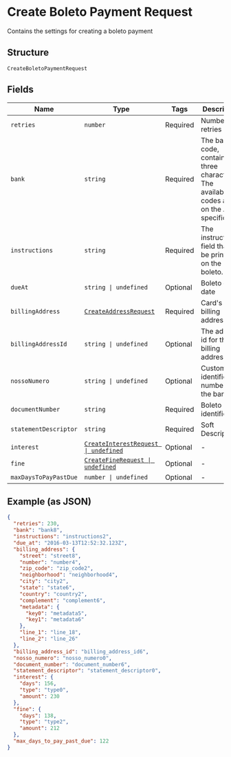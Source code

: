
# Create Boleto Payment Request

Contains the settings for creating a boleto payment

## Structure

`CreateBoletoPaymentRequest`

## Fields

| Name | Type | Tags | Description |
|  --- | --- | --- | --- |
| `retries` | `number` | Required | Number of retries |
| `bank` | `string` | Required | The bank code, containing three characters. The available codes are on the API specification |
| `instructions` | `string` | Required | The instructions field that will be printed on the boleto. |
| `dueAt` | `string \| undefined` | Optional | Boleto due date |
| `billingAddress` | [`CreateAddressRequest`](../../doc/models/create-address-request.md) | Required | Card's billing address |
| `billingAddressId` | `string \| undefined` | Optional | The address id for the billing address |
| `nossoNumero` | `string \| undefined` | Optional | Customer identification number with the bank |
| `documentNumber` | `string` | Required | Boleto identification |
| `statementDescriptor` | `string` | Required | Soft Descriptor |
| `interest` | [`CreateInterestRequest \| undefined`](../../doc/models/create-interest-request.md) | Optional | - |
| `fine` | [`CreateFineRequest \| undefined`](../../doc/models/create-fine-request.md) | Optional | - |
| `maxDaysToPayPastDue` | `number \| undefined` | Optional | - |

## Example (as JSON)

```json
{
  "retries": 230,
  "bank": "bank8",
  "instructions": "instructions2",
  "due_at": "2016-03-13T12:52:32.123Z",
  "billing_address": {
    "street": "street8",
    "number": "number4",
    "zip_code": "zip_code2",
    "neighborhood": "neighborhood4",
    "city": "city2",
    "state": "state6",
    "country": "country2",
    "complement": "complement6",
    "metadata": {
      "key0": "metadata5",
      "key1": "metadata6"
    },
    "line_1": "line_18",
    "line_2": "line_26"
  },
  "billing_address_id": "billing_address_id6",
  "nosso_numero": "nosso_numero0",
  "document_number": "document_number6",
  "statement_descriptor": "statement_descriptor0",
  "interest": {
    "days": 156,
    "type": "type0",
    "amount": 230
  },
  "fine": {
    "days": 138,
    "type": "type2",
    "amount": 212
  },
  "max_days_to_pay_past_due": 122
}
```

